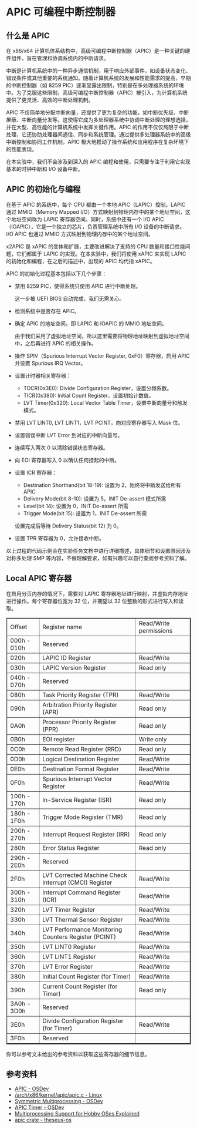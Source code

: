 # APIC 可编程中断控制器

## 什么是 APIC

在 x86/x64 计算机体系结构中，高级可编程中断控制器（APIC）是一种关键的硬件组件，旨在管理和协调系统内的中断请求。

中断是计算机系统中的一种异步通信机制，用于响应外部事件，如设备状态变化、错误条件或其他重要的系统通知。随着计算机系统的发展和性能需求的提高，早期的中断控制器（如 8259 PIC）逐渐显露出限制，特别是在多处理器系统的环境中。为了克服这些限制，高级可编程中断控制器（APIC）被引入，为计算机系统提供了更灵活、高效的中断处理机制。

APIC 不仅简单地分配中断向量，还提供了更为复杂的功能，如中断优先级、中断屏蔽、中断向量分发等。这使得它成为多处理器系统中协调中断处理的理想选择，并在大型、高性能的计算机系统中发挥关键作用。APIC 的作用不仅仅局限于中断处理，它还协助处理器间通信、同步和系统管理。通过提供多处理器系统中的高级中断控制和协同工作机制，APIC 极大地推动了操作系统和应用程序在复杂环境下的性能表现。

在本实验中，我们不会涉及到深入的 APIC 编程和使用，只需要专注于利用它实现基本的时钟中断和 I/O 设备中断。

## APIC 的初始化与编程

在基于 APIC 的系统中，每个 CPU 都由一个本地 APIC（LAPIC）控制。LAPIC 通过 MMIO（Memory Mapped I/O）方式映射到物理内存中的某个地址空间，这个地址空间称为 LAPIC 寄存器空间。同时，系统中还有一个 I/O APIC（IOAPIC），它是一个独立的芯片，负责管理系统中所有 I/O 设备的中断请求。I/O APIC 也通过 MMIO 方式映射到物理内存中的某个地址空间。

x2APIC 是 xAPIC 的变体和扩展，主要改进解决了支持的 CPU 数量和接口性能问题，它们都属于 LAPIC 的实现。在本实验中，我们将使用 xAPIC 来实现 LAPIC 的初始化和编程，在之后的描述中，出现的 APIC 均代指 xAPIC。

APIC 的初始化过程基本包括以下几个步骤：

- 禁用 8259 PIC，使得系统只使用 APIC 进行中断处理。

     这一步被 UEFI BIOS 自动完成，我们无需关心。

- 检测系统中是否存在 APIC。

- 确定 APIC 的地址空间，即 LAPIC 和 IOAPIC 的 MMIO 地址空间。

    由于我们采用了虚拟地址空间，所以这里需要将物理地址映射到虚拟地址空间中，之后再进行 APIC 的相关操作。

- 操作 SPIV（Spurious Interrupt Vector Register, 0xF0）寄存器，启用 APIC 并设置 Spurious IRQ Vector。

- 设置计时器相关寄存器：

    - TDCR(0x3E0): Divide Configuration Register，设置分频系数。
    - TICR(0x380): Initial Count Register，设置初始计数值。
    - LVT Timer(0x320): Local Vector Table Timer，设置中断向量号和触发模式。

- 禁用 LVT LINT0, LVT LINT1，LVT PCINT，向对应寄存器写入 Mask 位。

- 设置错误中断 LVT Error 到对应的中断向量号。

- 连续写入两次 0 以清除错误状态寄存器。

- 向 EOI 寄存器写入 0 以确认任何挂起的中断。

- 设置 ICR 寄存器：

    - Destination Shorthand(bit 18-19): 设置为 2，始终将中断发送给所有 APIC
    - Delivery Mode(bit 8-10): 设置为 5，INIT De-assert 模式所需
    - Level(bit 14): 设置为 0，INIT De-assert 所需
    - Trigger Mode(bit 15): 设置为 1，INIT De-assert 所需

    设置完成后等待 Delivery Status(bit 12) 为 0。

- 设置 TPR 寄存器为 0，允许接收中断。

以上过程的代码示例会在实验任务文档中进行详细描述，具体细节和设置原因涉及对称多处理 SMP 等内容，不做理解要求，如有兴趣可以自行查阅参考资料了解。

## Local APIC 寄存器

在启用分页内存的情况下，需要对 LAPIC 寄存器地址进行映射，并虚拟内存地址进行操作。每个寄存器位宽为 32 位，并期望以 32 位整数的形式进行写入和读取。

<table border="2" cellpadding="4" cellspacing="0" class="wikitable"><tbody><tr><td> Offset</td><td> Register name</td><td> Read/Write permissions</td></tr><tr><td> 000h - 010h</td><td> Reserved</td><td></td></tr><tr><td> 020h</td><td> LAPIC ID Register</td><td> Read/Write</td></tr><tr><td> 030h</td><td> LAPIC Version Register</td><td> Read only</td></tr><tr><td> 040h - 070h</td><td> Reserved</td><td></td></tr><tr><td> 080h</td><td> Task Priority Register (TPR)</td><td> Read/Write</td></tr><tr><td> 090h</td><td> Arbitration Priority Register (APR)</td><td> Read only</td></tr><tr><td> 0A0h</td><td> Processor Priority Register (PPR)</td><td> Read only</td></tr><tr><td> 0B0h</td><td> EOI register</td><td> Write only</td></tr><tr><td> 0C0h</td><td> Remote Read Register (RRD)</td><td> Read only</td></tr><tr><td> 0D0h</td><td> Logical Destination Register</td><td> Read/Write</td></tr><tr><td> 0E0h</td><td> Destination Format Register</td><td> Read/Write</td></tr><tr><td> 0F0h</td><td> Spurious Interrupt Vector Register</td><td> Read/Write</td></tr><tr><td> 100h - 170h</td><td> In-Service Register (ISR)</td><td> Read only</td></tr><tr><td> 180h - 1F0h</td><td> Trigger Mode Register (TMR)</td><td> Read only</td></tr><tr><td> 200h - 270h</td><td> Interrupt Request Register (IRR)</td><td> Read only</td></tr><tr><td> 280h</td><td> Error Status Register</td><td> Read only</td></tr><tr><td> 290h - 2E0h</td><td> Reserved</td><td></td></tr><tr><td> 2F0h</td><td> LVT Corrected Machine Check Interrupt (CMCI) Register</td><td> Read/Write</td></tr><tr><td> 300h - 310h</td><td> Interrupt Command Register (ICR)</td><td> Read/Write</td></tr><tr><td> 320h</td><td> LVT Timer Register</td><td> Read/Write</td></tr><tr><td> 330h</td><td> LVT Thermal Sensor Register</td><td> Read/Write</td></tr><tr><td> 340h</td><td> LVT Performance Monitoring Counters Register (PCINT)</td><td> Read/Write</td></tr><tr><td> 350h</td><td> LVT LINT0 Register</td><td> Read/Write</td></tr><tr><td> 360h</td><td> LVT LINT1 Register</td><td> Read/Write</td></tr><tr><td> 370h</td><td> LVT Error Register</td><td> Read/Write</td></tr><tr><td> 380h</td><td> Initial Count Register (for Timer)</td><td> Read/Write</td></tr><tr><td> 390h</td><td> Current Count Register (for Timer)</td><td> Read only</td></tr><tr><td> 3A0h - 3D0h</td><td> Reserved</td><td></td></tr><tr><td> 3E0h</td><td> Divide Configuration Register (for Timer)</td><td> Read/Write</td></tr><tr><td> 3F0h</td><td> Reserved</td><td></td></tr></tbody></table>

你可以参考文末给出的参考资料以获取这些寄存器的细节信息。

## 参考资料

- [APIC - OSDev](https://wiki.osdev.org/APIC)
- [/arch/x86/kernel/apic/apic.c - Linux](https://git.kernel.org/pub/scm/linux/kernel/git/torvalds/linux.git/tree/arch/x86/kernel/apic/apic.c?h=v6.7#n1525)
- [Symmetric Multiprocessing - OSDev](https://wiki.osdev.org/Symmetric_Multiprocessing)
- [APIC Timer - OSDev](https://wiki.osdev.org/APIC_timer)
- [Multiprocessing Support for Hobby OSes Explained](http://www.osdever.net/tutorials/view/multiprocessing-support-for-hobby-oses-explained)
- [apic crate - theseus-os](https://www.theseus-os.com/Theseus/doc/apic/)

